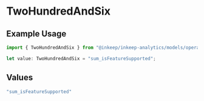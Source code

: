 # TwoHundredAndSix

## Example Usage

```typescript
import { TwoHundredAndSix } from "@inkeep/inkeep-analytics/models/operations";

let value: TwoHundredAndSix = "sum_isFeatureSupported";
```

## Values

```typescript
"sum_isFeatureSupported"
```